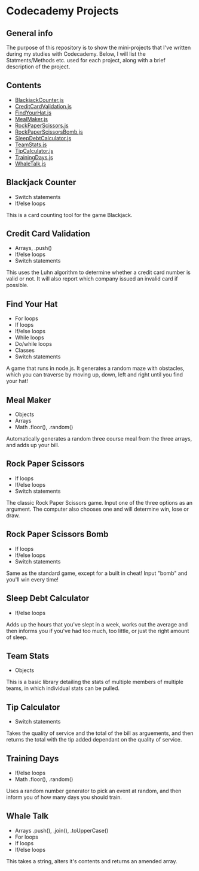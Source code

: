 # Codecademy Projects

## General info
The purpose of this repository is to show the mini-projects that I've written during my studies with Codecademy.
Below, I will list the Statments/Methods etc. used for each project, along with a brief description of the project.

## Contents
* [BlackjackCounter.js](#Blackjack-Counter)
* [CreditCardValidation.js](#Credit-Card-Validation)
* [FindYourHat.js](#Find-Your-Hat)
* [MealMaker.js](#Meal-Maker)
* [RockPaperScissors.js](#Rock-Paper-Scissors)
* [RockPaperScissorsBomb.js](#Rock-Paper-Scissors-Bomb)
* [SleepDebtCalculator.js](#Sleep-Debt-Calculator)
* [TeamStats.js](#Team-Stats)
* [TipCalculator.js](#Tip-Calculator)
* [TrainingDays.js](#Training-Days)
* [WhaleTalk.js](#Whale-Talk)

## Blackjack Counter
- Switch statements
- If/else loops

This is a card counting tool for the game Blackjack.

## Credit Card Validation
- Arrays, .push()
- If/else loops
- Switch statements

This uses the Luhn algorithm to determine whether a credit card number is valid or not. It will also report which company issued an invalid card if possible.

## Find Your Hat
- For loops
- If loops
- If/else loops
- While loops
- Do/while loops
- Classes
- Switch statements

A game that runs in node.js. It generates a random maze with obstacles, which you can traverse by moving up, down, left and right until you find your hat!

## Meal Maker
- Objects
- Arrays
- Math .floor(), .random()

Automatically generates a random three course meal from the three arrays, and adds up your bill.

## Rock Paper Scissors
- If loops
- If/else loops
- Switch statements

The classic Rock Paper Scissors game. Input one of the three options as an argument. The computer also chooses one and will determine win, lose or draw.

## Rock Paper Scissors Bomb
- If loops
- If/else loops
- Switch statements

Same as the standard game, except for a built in cheat! Input "bomb" and you'll win every time!

## Sleep Debt Calculator
- If/else loops

Adds up the hours that you've slept in a week, works out the average and then informs you if you've had too much, too little, or just the right amount of sleep.

## Team Stats
- Objects

This is a basic library detailing the stats of multiple members of multiple teams, in which individual stats can be pulled.

## Tip Calculator
- Switch statements

Takes the quality of service and the total of the bill as arguements, and then returns the total with the tip added dependant on the quality of service.

## Training Days
- If/else loops
- Math .floor(), .random()

Uses a random number generator to pick an event at random, and then inform you of how many days you should train.

## Whale Talk
- Arrays .push(), .join(), .toUpperCase()
- For loops
- If loops
- If/else loops

This takes a string, alters it's contents and returns an amended array.
